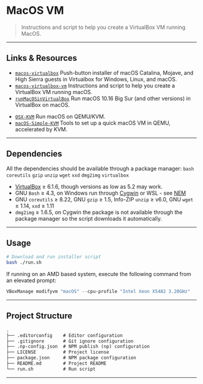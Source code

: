 # MacOS VM

> Instructions and script to help you create a VirtualBox VM running MacOS.

---

## Links & Resources

* [`macos-virtualbox`](https://github.com/myspaghetti/macos-virtualbox) Push-button installer of macOS Catalina, Mojave, and High Sierra guests in Virtualbox for Windows, Linux, and macOS.
* [`macos-virtualbox-vm`](https://github.com/geerlingguy/macos-virtualbox-vm) Instructions and script to help you create a VirtualBox VM running macOS.
* [`runMacOSinVirtualBox`](https://github.com/AlexanderWillner/runMacOSinVirtualBox) Run macOS 10.16 Big Sur (and other versions) in VirtualBox on macOS.

[](.)

* [`OSX-KVM`](https://github.com/kholia/OSX-KVM) Run macOS on QEMU/KVM.
* [`macOS-Simple-KVM`](https://github.com/foxlet/macOS-Simple-KVM) Tools to set up a quick macOS VM in QEMU, accelerated by KVM.

---

## Dependencies

All the dependencies should be available through a package manager:
`bash` `coreutils` `gzip` `unzip` `wget` `xxd` `dmg2img`  `virtualbox`

* [VirtualBox](https://www.virtualbox.org/wiki/Downloads) ≥ 6.1.6, though versions as low as 5.2 may work.
* GNU `Bash` ≥ 4.3, on Windows run through [Cygwin](https://cygwin.com/install.html) or WSL - see [NEM](https://github.com/myspaghetti/macos-virtualbox/blob/master/README.md#virtualbox-native-execution-manager-nem)
* GNU `coreutils` ≥ 8.22, GNU `gzip` ≥ 1.5, Info-ZIP `unzip` ≥ v6.0, GNU `wget` ≥ 1.14, `xxd` ≥ 1.11
* `dmg2img` ≥ 1.6.5, on Cygwin the package is not available through the package manager so the script downloads it automatically.

---

## Usage

```bash
# Download and run installer script
bash ./run.sh
```

If running on an AMD based system, execute the following command from an elevated prompt:

```powershell
VBoxManage modifyvm "macOS" --cpu-profile "Intel Xeon X5482 3.20GHz"
```

---

## Project Structure

```md
.
├── .editorconfig    # Editor configuration
├── .gitignore       # Git ignore configuration
├── .np-config.json  # NPM publish (np) configuration
├── LICENSE          # Project license
├── package.json     # NPM package configuration
├── README.md        # Project README
└── run.sh           # Run script
```

---
